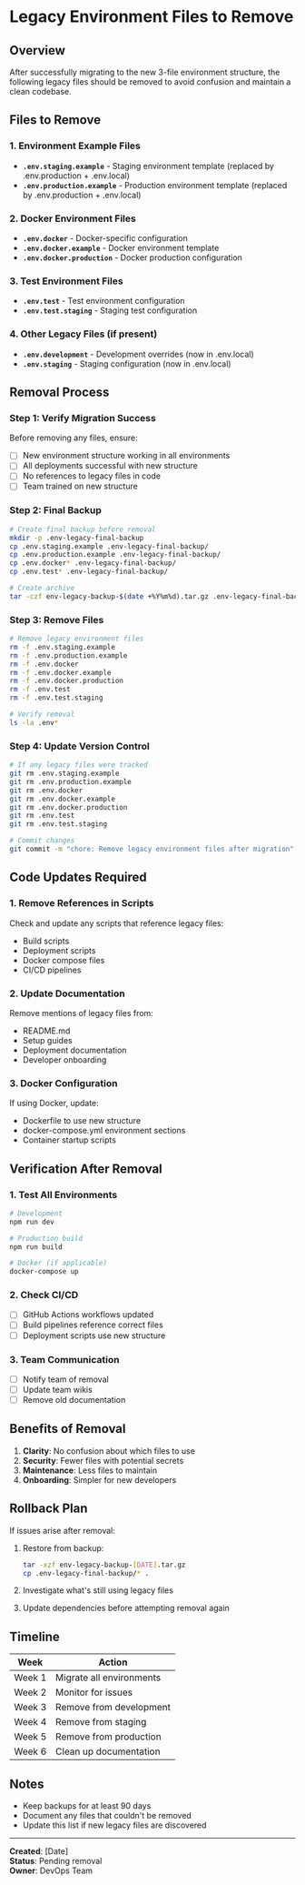 # Legacy Environment Files to Remove

## Overview

After successfully migrating to the new 3-file environment structure, the following legacy files should be removed to avoid confusion and maintain a clean codebase.

## Files to Remove

### 1. Environment Example Files
- **`.env.staging.example`** - Staging environment template (replaced by .env.production + .env.local)
- **`.env.production.example`** - Production environment template (replaced by .env.production + .env.local)

### 2. Docker Environment Files  
- **`.env.docker`** - Docker-specific configuration
- **`.env.docker.example`** - Docker environment template
- **`.env.docker.production`** - Docker production configuration

### 3. Test Environment Files
- **`.env.test`** - Test environment configuration
- **`.env.test.staging`** - Staging test configuration

### 4. Other Legacy Files (if present)
- **`.env.development`** - Development overrides (now in .env.local)
- **`.env.staging`** - Staging configuration (now in .env.local)

## Removal Process

### Step 1: Verify Migration Success
Before removing any files, ensure:
- [ ] New environment structure working in all environments
- [ ] All deployments successful with new structure
- [ ] No references to legacy files in code
- [ ] Team trained on new structure

### Step 2: Final Backup
```bash
# Create final backup before removal
mkdir -p .env-legacy-final-backup
cp .env.staging.example .env-legacy-final-backup/
cp .env.production.example .env-legacy-final-backup/
cp .env.docker* .env-legacy-final-backup/
cp .env.test* .env-legacy-final-backup/

# Create archive
tar -czf env-legacy-backup-$(date +%Y%m%d).tar.gz .env-legacy-final-backup/
```

### Step 3: Remove Files
```bash
# Remove legacy environment files
rm -f .env.staging.example
rm -f .env.production.example
rm -f .env.docker
rm -f .env.docker.example
rm -f .env.docker.production
rm -f .env.test
rm -f .env.test.staging

# Verify removal
ls -la .env*
```

### Step 4: Update Version Control
```bash
# If any legacy files were tracked
git rm .env.staging.example
git rm .env.production.example
git rm .env.docker
git rm .env.docker.example
git rm .env.docker.production
git rm .env.test
git rm .env.test.staging

# Commit changes
git commit -m "chore: Remove legacy environment files after migration"
```

## Code Updates Required

### 1. Remove References in Scripts
Check and update any scripts that reference legacy files:
- Build scripts
- Deployment scripts
- Docker compose files
- CI/CD pipelines

### 2. Update Documentation
Remove mentions of legacy files from:
- README.md
- Setup guides
- Deployment documentation
- Developer onboarding

### 3. Docker Configuration
If using Docker, update:
- Dockerfile to use new structure
- docker-compose.yml environment sections
- Container startup scripts

## Verification After Removal

### 1. Test All Environments
```bash
# Development
npm run dev

# Production build
npm run build

# Docker (if applicable)
docker-compose up
```

### 2. Check CI/CD
- [ ] GitHub Actions workflows updated
- [ ] Build pipelines reference correct files
- [ ] Deployment scripts use new structure

### 3. Team Communication
- [ ] Notify team of removal
- [ ] Update team wikis
- [ ] Remove old documentation

## Benefits of Removal

1. **Clarity**: No confusion about which files to use
2. **Security**: Fewer files with potential secrets
3. **Maintenance**: Less files to maintain
4. **Onboarding**: Simpler for new developers

## Rollback Plan

If issues arise after removal:

1. Restore from backup:
   ```bash
   tar -xzf env-legacy-backup-[DATE].tar.gz
   cp .env-legacy-final-backup/* .
   ```

2. Investigate what's still using legacy files

3. Update dependencies before attempting removal again

## Timeline

| Week | Action |
|------|--------|
| Week 1 | Migrate all environments |
| Week 2 | Monitor for issues |
| Week 3 | Remove from development |
| Week 4 | Remove from staging |
| Week 5 | Remove from production |
| Week 6 | Clean up documentation |

## Notes

- Keep backups for at least 90 days
- Document any files that couldn't be removed
- Update this list if new legacy files are discovered

---

**Created**: [Date]  
**Status**: Pending removal  
**Owner**: DevOps Team